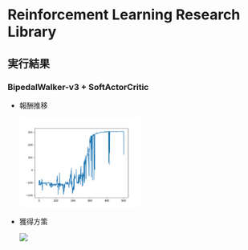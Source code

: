 # Reinforcement Learning Research Library

## 実行結果

### BipedalWalker-v3 + SoftActorCritic

- 報酬推移

  <img src=asset/sac-BipedalWalker-v3/result.png width=50%>

- 獲得方策
  
  <img src=asset/sac-BipedalWalker-v3/epi350.gif width=50%>